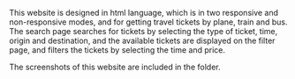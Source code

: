 This website is designed in html language, which is in two responsive and non-responsive modes, and for getting travel tickets by plane, train and bus. The search page searches for tickets by selecting the type of ticket, time, origin and destination, and the available tickets are displayed on the filter page, and filters the tickets by selecting the time and price.


The screenshots of this website are included in the folder.
